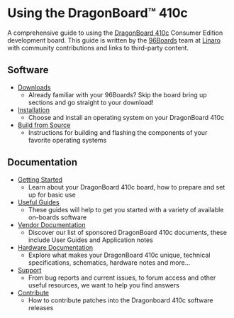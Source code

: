 # Using the DragonBoard™ 410c

A comprehensive guide to using the [DragonBoard 410c](https://www.96boards.org/products/ce/dragonboard410c/) Consumer Edition development board. This guide is written by the [96Boards](https://www.96boards.org) team at [Linaro](http://www.linaro.org) with community contributions and links to third-party content.

## Software

- [Downloads](Downloads/README.md)
   - Already familiar with your 96Boards? Skip the board bring up sections and go straight to your download!
- [Installation](Installation/README.md)
   - Choose and install an operating system on your DragonBoard 410c
- [Build from Source](BuildSource/README.md)
   - Instructions for building and flashing the components of your favorite operating systems

## Documentation

- [Getting Started](GettingStarted/README.md)
   - Learn about your DragonBoard 410c board, how to prepare and set up for basic use
- [Useful Guides](Guides/README.md)
   - These guides will help to get you started with a variety of available on-boards software
- [Vendor Documentation](VendorDocs/README.md)
   - Discover our list of sponsored DragonBoard 410c documents, these include User Guides and Application notes
- [Hardware Documentation](HardwareDocs/README.md)
   - Explore what makes your DragonBoard 410c unique, technical specifications, schematics, hardware notes and more...
- [Support](Support/README.md)
   - From bug reports and current issues, to forum access and other useful resources, we want to help you find answers
- [Contribute](Downloads/Contribute.md)
   - How to contribute patches into the Dragonboard 410c software releases
